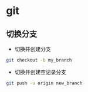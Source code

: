 # git

## 切换分支

- 切换并创建分支

```sh
git checkout -b my_branch
```

- 切换并创建空记录分支

```sh
git push -u origin new_branch
```